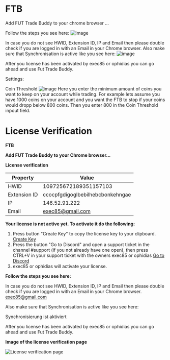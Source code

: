 # FTB

Add FUT Trade Buddy to your chrome browser
...

Follow the steps you see here:
![image](https://github.com/exec85/FTB/assets/58392827/f368a160-977e-4744-a7af-bd68386cb0cf)

In case you do not see HWID, Extension ID, IP and Email then please double check if you are logged in with an Email in your Chrome browser.
Also make sure that Synchronisation is active like you see here:
![image](https://github.com/exec85/FTB/assets/58392827/e84ac3d0-6096-4c05-9583-2b834366e5f1)



After you license has been activated by exec85 or ophidias you can go ahead and use Fut Trade Buddy.


Settings:

Coin Threshold
![image](https://github.com/exec85/FTB/assets/58392827/70c20894-acbc-4e01-9717-236da954642e)
Here you enter the minimum amount of coins you want to keep on your account while trading.
For example lets assume you have 1000 coins on your account and you want the FTB to stop if your coins would dropp below 800 coins. Then you enter 800 in the Coin Threshold inpout field.



# License Verification

**FTB**

**Add FUT Trade Buddy to your Chrome browser...**

**License verification**

| Property | Value |
|---|---|
| HWID | 109725672189351157103 |
| Extension ID | ccocpfgdigoglbebilhebcbonkehngae |
| IP | 146.52.91.222 |
| Email | exec85@gmail.com |

**Your license is not active yet. To activate it do the following:**

1. Press button "Create Key" to copy the license key to your clipboard.
[Create Key](https://example.com/create_key)
2. Press the button "Go to Discord" and open a support ticket in the channel #support (if you not already have one open), then press CTRL+V in your support ticket with the owners exec85 or ophidias
[Go to Discord](https://example.com/discord)
3. exec85 or ophidias will activate your license.

**Follow the steps you see here:**

In case you do not see HWID, Extension ID, IP and Email then please double check if you are logged in with an Email in your Chrome browser.
exec85@gmail.com

Also make sure that Synchronisation is active like you see here:

Synchronisierung ist aktiviert

After you license has been activated by exec85 or ophidias you can go ahead and use Fut Trade Buddy.

**Image of the license verification page**

![License verification page](https://example.com/license_verification.png)
